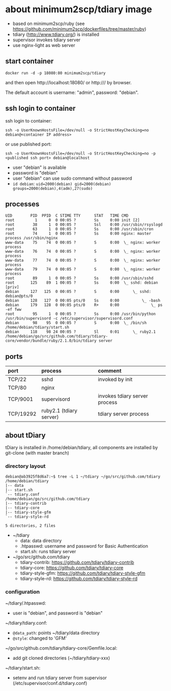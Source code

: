 # about minimum2scp/tdiary image

 * based on minimum2scp/ruby (see https://github.com/minimum2scp/dockerfiles/tree/master/ruby)
 * tdiary (http://www.tdiary.org/) is installed
 * supervisor invokes tdiary server
 * use nginx-light as web server

## start container

```
docker run -d -p 18080:80 minimum2scp/tdiary
```

and then open http://localhost:18080/ or http://<container ip address>/ by browser.

The default account is username: "admin", password: "debian".

## ssh login to container

ssh login to container:

```
ssh -o UserKnownHostsFile=/dev/null -o StrictHostKeyChecking=no debian@<container IP address>
```

or use published port:

```
ssh -o UserKnownHostsFile=/dev/null -o StrictHostKeyChecking=no -p <published ssh port> debian@localhost
```

 * user "debian" is available
 * password is "debian"
 * user "debian" can use sudo command without password
 * `id debian`: `uid=2000(debian) gid=2000(debian) groups=2000(debian),4(adm),27(sudo)`

## processes

```
UID        PID  PPID  C STIME TTY      STAT   TIME CMD
root         1     0  0 00:05 ?        Ss     0:00 init [2]
root        38     1  0 00:05 ?        Ssl    0:00 /usr/sbin/rsyslogd
root        63     1  0 00:05 ?        Ss     0:00 /usr/sbin/cron
root        74     1  0 00:05 ?        Ss     0:00 nginx: master process /usr/sbin/nginx
www-data    75    74  0 00:05 ?        S      0:00  \_ nginx: worker process
www-data    76    74  0 00:05 ?        S      0:00  \_ nginx: worker process
www-data    77    74  0 00:05 ?        S      0:00  \_ nginx: worker process
www-data    79    74  0 00:05 ?        S      0:00  \_ nginx: worker process
root        89     1  0 00:05 ?        Ss     0:00 /usr/sbin/sshd
root       125    89  1 00:05 ?        Ss     0:00  \_ sshd: debian [priv]
debian     127   125  0 00:05 ?        S      0:00      \_ sshd: debian@pts/0
debian     128   127  0 00:05 pts/0    Ss     0:00          \_ -bash
debian     179   128  0 00:05 pts/0    R+     0:00              \_ ps -ef fww
root        95     1  0 00:05 ?        Ss     0:00 /usr/bin/python /usr/bin/supervisord -c /etc/supervisor/supervisord.conf
debian      98    95  0 00:05 ?        S      0:00  \_ /bin/sh /home/debian/tdiary/start.sh
debian     118    98 24 00:05 ?        Sl     0:01      \_ ruby2.1 /home/debian/go/src/github.com/tdiary/tdiary-core/vendor/bundle/ruby/2.1.0/bin/tdiary server
```

## ports

| port         | process                 | comment                                       |
|:-------------|:------------------      |:------------------------------------------    |
| TCP/22       | sshd                    | invoked by init                               |
| TCP/80       | nginx                   |                                               |
| TCP/9001     | supervisord             | invokes tdiary server process                 |
| TCP/19292    | ruby2.1 (tdiary server) | tdiary server process                         |

## about tDiary

tDiary is installed in /home/debian/tdiary,
all components are installed by git-clone (with master branch)

### directory layout

```
debian@ab3925f8d6a7:~$ tree -L 1 ~/tdiary ~/go/src/github.com/tdiary
/home/debian/tdiary
|-- data
|-- start.sh
`-- tdiary.conf
/home/debian/go/src/github.com/tdiary
|-- tdiary-contrib
|-- tdiary-core
|-- tdiary-style-gfm
`-- tdiary-style-rd

5 directories, 2 files
```

 * ~/tdiary
   * data: data directory
   * .htpasswd: username and password for Basic Authentication
   * start.sh: runs tdiary server
 * ~/go/src/github.com/tdiary
   * tdiary-contrib: https://github.com/tdiary/tdiary-contrib
   * tdiary-core: https://github.com/tdiary/tdiary-core
   * tdiary-style-gfm: https://github.com/tdiary/tdiary-style-gfm
   * tdiary-style-rd: https://github.com/tdiary/tdiary-style-rd

### configuration

~/tdiary/.htpasswd:

 * user is "debian", and password is "debian"

~/tdiary/tdiary.conf:

 * `@data_path`: points ~/tdiary/data directory
 * `@style`: changed to 'GFM'

~/go/src/github.com/tdiary/tdiary-core/Gemfile.local:

 * add git cloned directories (~/tdiary/tdiary-xxx)

~/tdiary/start.sh:

 * setenv and run tdiary server from supervisor (/etc/supervisor/conf.d/tdiary.conf)

